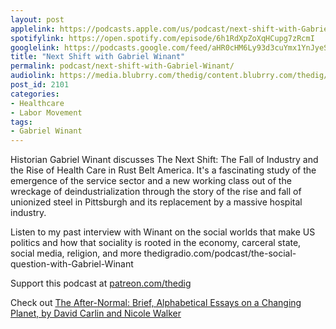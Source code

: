 ```yaml
---
layout: post
applelink: https://podcasts.apple.com/us/podcast/next-shift-with-Gabriel-Winant/id1043245989?i=1000547931531
spotifylink: https://open.spotify.com/episode/6h1RdXpZoXqHCupg7zRcmI
googlelink: https://podcasts.google.com/feed/aHR0cHM6Ly93d3cuYmx1YnJyeS5jb20vZmVlZHMvdGhlZGlnLnhtbA/episode/aHR0cHM6Ly93d3cudGhlZGlncmFkaW8uY29tLz9wPTIxMDE?sa=X&ved=0CAUQkfYCahcKEwi44f7r1b-AAxUAAAAAHQAAAAAQNg
title: "Next Shift with Gabriel Winant"
permalink: podcast/next-shift-with-Gabriel-Winant/
audiolink: https://media.blubrry.com/thedig/content.blubrry.com/thedig/The_Dig-EP_339-Winant.mp3
post_id: 2101
categories: 
- Healthcare
- Labor Movement
tags: 
- Gabriel Winant
---
```


Historian Gabriel Winant discusses The Next Shift: The Fall of Industry and the Rise of Health Care in Rust Belt America. It's a fascinating study of the emergence of the service sector and a new working class out of the wreckage of deindustrialization through the story of the rise and fall of unionized steel in Pittsburgh and its replacement by a massive hospital industry.

Listen to my past interview with Winant on the social worlds that make US politics and how that sociality is rooted in the economy, carceral state, social media, religion, and more thedigradio.com/podcast/the-social-question-with-Gabriel-Winant

Support this podcast at [patreon.com/thedig](https://www.patreon.com/TheDig) 

Check out [The After-Normal: Brief, Alphabetical Essays on a Changing Planet, by David Carlin and Nicole Walker](https://www.rosemetalpress.com/books/the-after-normal)
